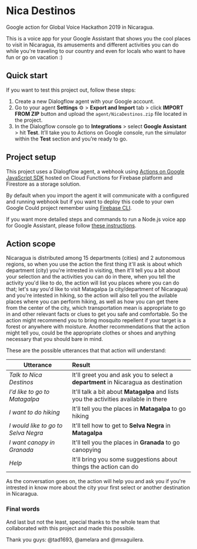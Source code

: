 # Nica Destinos
Google action for Global Voice Hackathon 2019 in Nicaragua.

This is a voice app for your Google Assistant that shows you the cool places to visit in Nicaragua, its amusements and different activities you can do while you're traveling to our country and even for locals who want to have fun or go on vacation :)

 ## Quick start
 
 If you want to test this project out, follow these steps:
 
 1. Create a new Dialogflow agent with your Google account.
 2. Go to your agent **Settings** ⚙ > **Export and Import** tab > click **IMPORT FROM ZIP** button and upload the `agent/NicaDestinos.zip` file located in the project.
 3. In the Dialogflow console go to **Integrations** > select **Google Assistant** > hit **Test**. It’ll take you to Actions on Google console, run the simulator within the **Test** section and you’re ready to go.
 
 ## Project setup
 
 This project uses a Dialogflow agent, a webhook using [Actions on Google JavaScript SDK](https://developers.google.com/actions/sdk) hosted on Cloud Functions for Firebase platform and Firestore as a storage solution.
 
By default when you import the agent it will communicate with a configured and running webhook but if you want to deploy this code to your own Google Could project remember using [Firebase CLI](https://firebase.google.com/docs/cli).

If you want more detailed steps and commands to run a Node.js voice app for Google Assistant, please follow [these instructions](https://github.com/actions-on-google/dialogflow-facts-about-google-nodejs).
 
 ## Action scope
 
Nicaragua is distributed among 15 departments (cities) and 2 autonomous regions, so when you use the action the first thing it'll ask is about which department (city) you're intrested in visiting, then it'll tell you a bit about your selection and the activities you can do in there, when you tell the activity you'd like to do, the action will list you places where you can do that; let's say you'd like to visit Matagalpa (a city/department of Nicaragua) and you're intested in hiking, so the action will also tell you the avilable places where you can perform hiking, as well as how you can get there from the center of the city, which transportation mean is appropriate to go in and other relevant facts or clues to get you safe and comfortable. So the action might recommend you to bring mosquito repellent if your target is a forest or anywhere with moisture. Another recommendations that the action might tell you, could be the appropriate clothes or shoes and anything necessary that you should bare in mind.

These are the possible utterances that that action will understand:


|  Utterance | Result |
|-------------|:-------------|
| *Talk to Nica Destinos*        | It'll greet you and ask you to select a **department** in Nicaragua as destination    |
| *I'd like to go to Matagalpa*    | It'll talk a bit about **Matagalpa** and lists you the activities available in there  |
| *I want to do hiking*       | It'll tell you the places in **Matagalpa** to go hiking                               |
| *I would like to go to Selva Negra*  | It'll tell how to get to **Selva Negra** in **Matagalpa**                        |
| *I want canopy in Granada*| It'll tell you the places in **Granada** to go canopying                              |
| *Help*                         | It'll bring you some suggestions about things the action can do                      |

As the conversation goes on, the action will help you and ask you if you're intrested in know more about the city your first select or another destination in Nicaragua.

 
 ### Final words

And last but not the least, special thanks to the whole team that collaborated with this project and made this possible. 

Thank you guys: @tad1693, @amelara and @mxaguilera.
 

